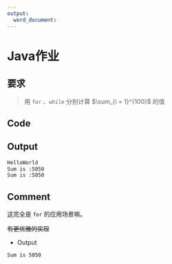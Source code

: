 ```yaml
---
output:
  word_document:
---
```

# Java作业

## 要求

> 用 `for` 、`while` 分别计算 $\sum_{i = 1}^{100}$ 的值

## Code

<!-- @import "Sum.java" -->

## Output

```txt
HelloWorld
Sum is :5050
Sum is :5050
```

## Comment

这完全是 `for` 的应用场景嘛。

~~有更优雅的实现~~

<!-- @import "../IntStreamTest/RangeTest.java" -->

- Output

```txt
Sum is 5050
```
